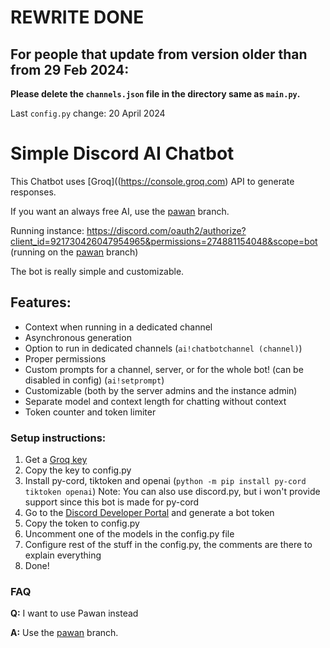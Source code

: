 # REWRITE DONE
## **For people that update from version older than from 29 Feb 2024:**
**Please delete the `channels.json` file in the directory same as `main.py`.**

Last `config.py` change: 20 April 2024

# Simple Discord AI Chatbot
This Chatbot uses [Groq]((https://console.groq.com) API to generate responses.

If you want an always free AI, use the [pawan](https://github.com/KubakaOff/SimpleDiscordAIChatbot/tree/pawan) branch.

Running instance: https://discord.com/oauth2/authorize?client_id=921730426047954965&permissions=274881154048&scope=bot (running on the [pawan](https://github.com/KubakaOff/SimpleDiscordAIChatbot/tree/pawan) branch)

The bot is really simple and customizable.

## Features:
- Context when running in a dedicated channel
- Asynchronous generation
- Option to run in dedicated channels (`ai!chatbotchannel (channel)`)
- Proper permissions
- Custom prompts for a channel, server, or for the whole bot! (can be disabled in config) (`ai!setprompt`)
- Customizable (both by the server admins and the instance admin)
- Separate model and context length for chatting without context
- Token counter and token limiter

### Setup instructions:
1. Get a [Groq key](https://console.groq.com/keys)
2. Copy the key to config.py
3. Install py-cord, tiktoken and openai (`python -m pip install py-cord tiktoken openai`)
Note: You can also use discord.py, but i won't provide support since this bot is made for py-cord
4. Go to the [Discord Developer Portal](https://discord.com/developers/applications) and generate a bot token
5. Copy the token to config.py
6. Uncomment one of the models in the config.py file
7. Configure rest of the stuff in the config.py, the comments are there to explain everything
8. Done!

### FAQ

**Q:** I want to use Pawan instead

**A:** Use the [pawan](https://github.com/KubakaOff/SimpleDiscordAIChatbot/tree/pawan) branch.
